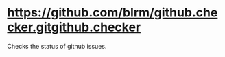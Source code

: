 https://github.com/blrm/github.checker.gitgithub.checker
==============

Checks the status of github issues.
